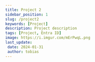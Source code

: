 ```yaml
---
title: Project 2
sidebar_position: 1
slug: /project2
keywords: [Project]
description: Project description
tags: [Project, Entra ID]
image: https://i.imgur.com/mErPwqL.png
last_update: 
 date: 2024-01-31
 author: tobias
---
```



